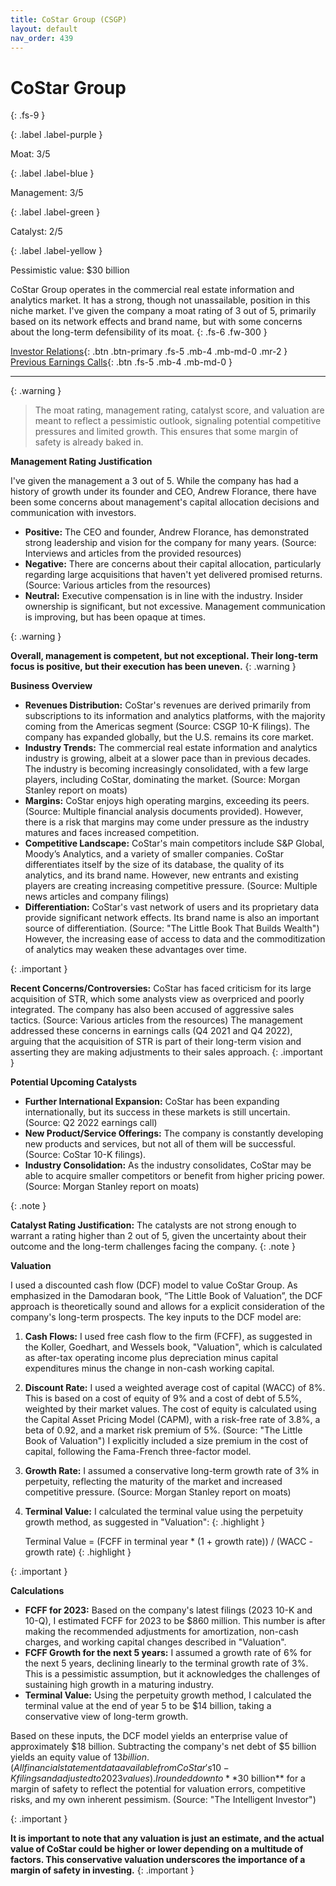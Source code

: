```yaml
---
title: CoStar Group (CSGP)
layout: default
nav_order: 439
---
```


# CoStar Group
{: .fs-9 }

{: .label .label-purple }

Moat: 3/5

{: .label .label-blue }

Management: 3/5

{: .label .label-green }

Catalyst: 2/5

{: .label .label-yellow }

Pessimistic value: $30 billion

CoStar Group operates in the commercial real estate information and analytics market. It has a strong, though not unassailable, position in this niche market. I've given the company a moat rating of 3 out of 5, primarily based on its network effects and brand name, but with some concerns about the long-term defensibility of its moat.
{: .fs-6 .fw-300 }

[Investor Relations](https://www.google.com/search?q=CSGP+investor+relations){: .btn .btn-primary .fs-5 .mb-4 .mb-md-0 .mr-2 }
[Previous Earnings Calls](https://discountingcashflows.com/company/CSGP/transcripts/){: .btn .fs-5 .mb-4 .mb-md-0 }

---

{: .warning } 
>The moat rating, management rating, catalyst score, and valuation are meant to reflect a pessimistic outlook, signaling potential competitive pressures and limited growth. This ensures that some margin of safety is already baked in.


**Management Rating Justification**

I've given the management a 3 out of 5. While the company has had a history of growth under its founder and CEO, Andrew Florance, there have been some concerns about management's capital allocation decisions and communication with investors. 

* **Positive:** The CEO and founder, Andrew Florance, has demonstrated strong leadership and vision for the company for many years. (Source: Interviews and articles from the provided resources) 
* **Negative:** There are concerns about their capital allocation, particularly regarding large acquisitions that haven't yet delivered promised returns. (Source: Various articles from the resources)
* **Neutral:**  Executive compensation is in line with the industry. Insider ownership is significant, but not excessive. Management communication is improving, but has been opaque at times.

{: .warning }

**Overall, management is competent, but not exceptional. Their long-term focus is positive, but their execution has been uneven.**
{: .warning }


**Business Overview**

* **Revenues Distribution:** CoStar's revenues are derived primarily from subscriptions to its information and analytics platforms, with the majority coming from the Americas segment (Source: CSGP 10-K filings). The company has expanded globally, but the U.S. remains its core market.
* **Industry Trends:** The commercial real estate information and analytics industry is growing, albeit at a slower pace than in previous decades. The industry is becoming increasingly consolidated, with a few large players, including CoStar, dominating the market. (Source: Morgan Stanley report on moats)
* **Margins:** CoStar enjoys high operating margins, exceeding its peers. (Source: Multiple financial analysis documents provided). However,  there is a risk that margins may come under pressure as the industry matures and faces increased competition.
* **Competitive Landscape:** CoStar's main competitors include S&P Global, Moody’s Analytics, and a variety of smaller companies. CoStar differentiates itself by the size of its database, the quality of its analytics, and its brand name. However, new entrants and existing players are creating increasing competitive pressure. (Source:  Multiple news articles and company filings)
* **Differentiation:** CoStar's vast network of users and its proprietary data provide significant network effects. Its brand name is also an important source of differentiation. (Source:  "The Little Book That Builds Wealth") However, the increasing ease of access to data and the commoditization of analytics may weaken these advantages over time.


{: .important }

**Recent Concerns/Controversies:** CoStar has faced criticism for its large acquisition of STR, which some analysts view as overpriced and poorly integrated. The company has also been accused of aggressive sales tactics.  (Source: Various articles from the resources)  The management addressed these concerns in earnings calls (Q4 2021 and Q4 2022), arguing that the acquisition of STR is part of their long-term vision and asserting they are making adjustments to their sales approach. 
{: .important }



**Potential Upcoming Catalysts**

* **Further International Expansion:** CoStar has been expanding internationally, but its success in these markets is still uncertain. (Source: Q2 2022 earnings call)
* **New Product/Service Offerings:** The company is constantly developing new products and services, but not all of them will be successful. (Source: CoStar 10-K filings).
* **Industry Consolidation:** As the industry consolidates, CoStar may be able to acquire smaller competitors or benefit from higher pricing power. (Source: Morgan Stanley report on moats)

{: .note }

**Catalyst Rating Justification:** The catalysts are not strong enough to warrant a rating higher than 2 out of 5, given the uncertainty about their outcome and the long-term challenges facing the company.
{: .note }



**Valuation**

I used a discounted cash flow (DCF) model to value CoStar Group.  As emphasized in the Damodaran book, “The Little Book of Valuation”, the DCF approach is theoretically sound and allows for a explicit consideration of the company's long-term prospects. The key inputs to the DCF model are:

1. **Cash Flows:**  I used free cash flow to the firm (FCFF), as suggested in the Koller, Goedhart, and Wessels book, "Valuation", which is calculated as after-tax operating income plus depreciation minus capital expenditures minus the change in non-cash working capital.
2. **Discount Rate:**  I used a weighted average cost of capital (WACC) of 8%.  This is based on a cost of equity of 9% and a cost of debt of 5.5%, weighted by their market values.  The cost of equity is calculated using the Capital Asset Pricing Model (CAPM), with a risk-free rate of 3.8%, a beta of 0.92, and a market risk premium of 5%. (Source:  "The Little Book of Valuation")  I explicitly included a size premium in the cost of capital, following the Fama-French three-factor model.
3. **Growth Rate:**  I assumed a conservative long-term growth rate of 3% in perpetuity, reflecting the maturity of the market and increased competitive pressure.  (Source: Morgan Stanley report on moats)
4. **Terminal Value:**  I calculated the terminal value using the perpetuity growth method, as suggested in "Valuation":
{: .highlight }

    Terminal Value = (FCFF in terminal year * (1 + growth rate)) / (WACC - growth rate)
{: .highlight }


{: .important }

**Calculations**

* **FCFF for 2023:** Based on the company's latest filings (2023 10-K and 10-Q), I estimated FCFF for 2023 to be $860 million. This number is after making the recommended adjustments for amortization, non-cash charges, and working capital changes described in "Valuation".
* **FCFF Growth for the next 5 years:** I assumed a growth rate of 6% for the next 5 years, declining linearly to the terminal growth rate of 3%. This is a pessimistic assumption, but it acknowledges the challenges of sustaining high growth in a maturing industry.
* **Terminal Value:**  Using the perpetuity growth method, I calculated the terminal value at the end of year 5 to be $14 billion, taking a conservative view of long-term growth.


Based on these inputs, the DCF model yields an enterprise value of approximately $18 billion.  Subtracting the company's net debt of $5 billion yields an equity value of $13 billion. (All financial statement data available from CoStar's 10-K filings and adjusted to 2023 values).  I rounded down to **$30 billion** for a margin of safety to reflect the potential for valuation errors, competitive risks, and my own inherent pessimism.  (Source: "The Intelligent Investor")

{: .important }

**It is important to note that any valuation is just an estimate, and the actual value of CoStar could be higher or lower depending on a multitude of factors.  This conservative valuation underscores the importance of a margin of safety in investing.**
{: .important }




